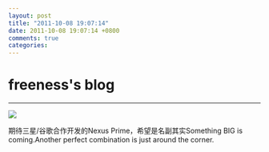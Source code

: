 ```yaml
---
layout: post
title: "2011-10-08 19:07:14"
date: 2011-10-08 19:07:14 +0800
comments: true
categories: 
---
```


# freeness's blog

----------

![](http://okqmqrbgo.bkt.clouddn.com/201110081907141.jpg)

>
期待三星/谷歌合作开发的Nexus Prime，希望是名副其实Something BIG is coming.Another perfect combination is just around the corner.